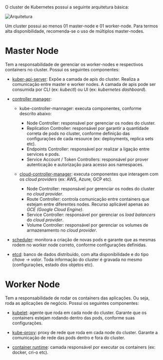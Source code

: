 O cluster de Kubernetes possui a seguinte arquitetura básica:

![Arquitetura](/diegoamorim/scenarios/kubernetes-base/assets/kubernetes-architecture.png)

Um cluster possui ao menos 01 master-node e 01 worker-node. Para termos alta disponibilidade, recomenda-se o uso de múltiplos master-nodes.

# Master Node

Tem a responsabilidade de gerenciar os worker-nodes e respectivos containers no cluster.
Possui os seguintes componentes:

- [kuber-api-server](https://kubernetes.io/docs/concepts/overview/components/#kube-apiserver): Expõe a camada de apis do cluster. Realiza a comunicação entre master e worker nodes.
A camada de apis pode ser consumida por CLI (ex: *kubectl*) ou UI (ex: *kubernetes dashboard*).

- [controller manager](https://kubernetes.io/docs/concepts/overview/components/#kube-controller-manager):
  - kube-controller-mannager: executa componentes, conforme descrito abaixo:
    - Node Controller: responsável por gerenciar os nodes do cluster.
    - Replication Controller: responsável por garantir a quantidade correta de pods no cluster, conforme definição das configurações de cada resource (ex: deployments, replica sets etc).
    - Endpoints Controller: responsável por realizar a ligação entre services e pods.
    - Service Account / Token Controllers: responsável por prover autenticação e autorização para acesso aos namespaces.

  - [cloud-controller-manager](https://kubernetes.io/docs/concepts/architecture/cloud-controller/): executa componentes que interagem com os *cloud providers* (ex: AWS, Azure, GCP etc).
    - Node Controller: responsável por gerenciar os nodes do cluster no *cloud provider*.
    - Route Controller: controla comunicação entre containers que estejam entre diferentes nodes. Recurso aplicável apenas ao *GCE (Google Cloud Engine)*.
    - Service Controller: responsável por gerenciar os *load balancers* do *cloud provider*.
    - Volume Controller: responsável por gerenciar os volumes de armazenamento no *cloud provider*.

- [scheduler](https://kubernetes.io/docs/concepts/overview/components/#kube-scheduler): monitora a criação de novas pods e garante que as mesmas rodem no worker node correto, conforme configurações definidas.

- [etcd](https://kubernetes.io/docs/concepts/overview/components/#etcd): banco de dados distribuído, com alta disponibilidade e do tipo *chave -> valor*.
  Toda informação do cluster é gravada no mesmo (configurações, estado dos objetos etc).

# Worker Node

Tem a responsabilidade de rodar os containers das aplicações. Ou seja, roda as aplicações de negócio.
Possui os seguintes componentes:

- [kubelet](https://kubernetes.io/docs/concepts/overview/components/#kubelet): agente que roda em cada node do cluster. Garante que os containers estejam rodando dentro das pods, conforme suas configurações.

- [kube-proxy](https://kubernetes.io/docs/concepts/overview/components/#kube-proxy): proxy de rede que roda em cada node do cluster. Garante a comunicação de rede das pods dentro e fora do cluster.

- [container runtime](https://kubernetes.io/docs/concepts/overview/components/#container-runtime): camada responsável por executar os containers (ex: docker, cri-o etc).
